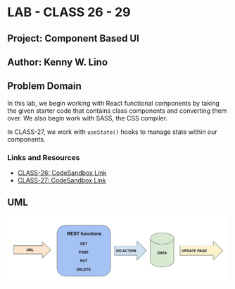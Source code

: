 # LAB - CLASS 26 - 29

## Project: Component Based UI

## Author: Kenny W. Lino

## Problem Domain

In this lab, we begin working with React functional components by taking the given starter code that contains class components and converting them over. We also begin work with SASS, the CSS compiler.

In CLASS-27, we work with `useState()` hooks to manage state within our components.

### Links and Resources

- [CLASS-26: CodeSandbox Link](https://93ylim-3000.preview.csb.app/)
- [CLASS-27: CodeSandbox Link](https://41s5fq-3000.preview.csb.app/)

## UML

![CLASS-19 UML](./assets/CLASS%2026_%20Component%20Based%20UI.jpeg)